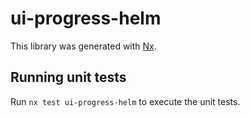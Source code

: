 # ui-progress-helm

This library was generated with [Nx](https://nx.dev).

## Running unit tests

Run `nx test ui-progress-helm` to execute the unit tests.
